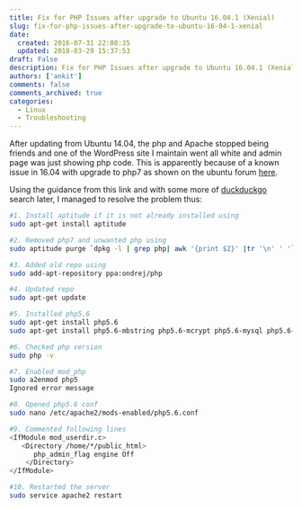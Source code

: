 ```yaml
---
title: Fix for PHP Issues after upgrade to Ubuntu 16.04.1 (Xenial)
slug: fix-for-php-issues-after-upgrade-to-ubuntu-16-04-1-xenial
date: 
  created: 2016-07-31 22:08:35
  updated: 2018-03-29 15:37:53
draft: False
description: Fix for PHP Issues after upgrade to Ubuntu 16.04.1 (Xenial)
authors: ['ankit']
comments: false
comments_archived: true
categories:
  - Linux
  - Troubleshooting
---
```

After updating from Ubuntu 14.04, the php and Apache stopped being friends and one of the WordPress site I maintain went all white and admin page was just showing php code.
This is apparently because of a known issue in 16.04 with upgrade to php7 as shown on the ubuntu forum [here](http://askubuntu.com/questions/756181/installing-php-5-6-on-xenial-16-04).

Using the guidance from this link and with some more of [duckduckgo](https://duckduckgo.com/) search later, I managed to resolve the problem thus:

<!-- more -->

```bash linenums="1"
#1. Install aptitude if it is not already installed using 
sudo apt-get install aptitude

#2. Removed php7 and unwanted php using
sudo aptitude purge `dpkg -l | grep php| awk '{print $2}' |tr '\n' ' '`

#3. Added old repo using
sudo add-apt-repository ppa:ondrej/php

#4. Updated repo
sudo apt-get update

#5. Installed php5.6
sudo apt-get install php5.6
sudo apt-get install php5.6-mbstring php5.6-mcrypt php5.6-mysql php5.6-xml php5.6-curl php5.6-gd php5.6-zip

#6. Checked php version
sudo php -v

#7. Enabled mod_php
sudo a2enmod php5
Ignored error message

#8. Opened php5.6 conf
sudo nano /etc/apache2/mods-enabled/php5.6.conf

#9. Commented following lines
<IfModule mod_userdir.c>
   <Directory /home/*/public_html>
      php_admin_flag engine Off
    </Directory>
</IfModule>

#10. Restarted the server
sudo service apache2 restart
```
